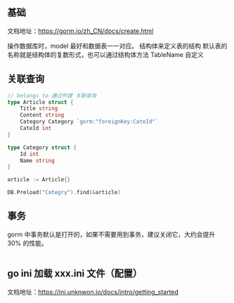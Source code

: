 <!--
 * @Author: xinghe 2650710561@qq.com
 * @Date: 2024-10-15 19:39:40
 * @LastEditors: xinghe 2650710561@qq.com
 * @LastEditTime: 2024-10-21 17:26:37
 * @FilePath: /blog/docs/go/summary/27.GORM.md
 * @Description: 这是默认设置,请设置`customMade`, 打开koroFileHeader查看配置 进行设置: https://github.com/OBKoro1/koro1FileHeader/wiki/%E9%85%8D%E7%BD%AE
-->
## 基础

文档地址：https://gorm.io/zh_CN/docs/create.html

操作数据库时，model 最好和数据表一一对应。
结构体来定义表的结构
默认表的名称就是结构体的复数形式，也可以通过结构体方法 TableName 自定义

## 关联查询

```go
// belongs to 通过外键 关联查询
type Article struct {
    Title string
    Content string
    Category Category `gorm:"foreignKey:CateId"`
    CateId int 
}

type Category struct {
    Id int
    Name string
}

article := Article{}

DB.Preload("Categry").find(&article)
```

## 事务

gorm 中事务默认是打开的，如果不需要用到事务，建议关闭它，大约会提升 30% 的性能。

```go

```


## go ini 加载 xxx.ini 文件（配置）

文档地址：https://ini.unknwon.io/docs/intro/getting_started